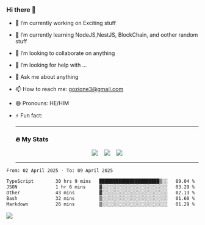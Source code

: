 ### Hi there 👋

<!--
**charlieScript/charlieScript** is a ✨ _special_ ✨ repository because its `README.md` (this file) appears on your GitHub profile.

Here are some ideas to get you started: -->

- 🔭 I’m currently working on Exciting stuff
- 🌱 I’m currently learning NodeJS,NestJS, BlockChain, and oother random stuff
- 👯 I’m looking to collaborate on anything
- 🤔 I’m looking for help with ...
- 💬 Ask me about anything
- 📫 How to reach me: gozione3@gmail.com
- 😄 Pronouns: HE/HIM
- ⚡ Fun fact:


  ---

  ### :fire: My Stats

  <div id="stats" align="center">
  <img src="http://github-readme-streak-stats.herokuapp.com?user=charlieScript&theme=dark&date_format=M%20j%5B%2C%20Y%5D" />&nbsp;&nbsp;&nbsp;
  <img src="https://github-readme-stats.vercel.app/api/top-langs/?username=charlieScript&layout=compact&theme=vision-friendly-dark"/>&nbsp;&nbsp;&nbsp;
  <img src="https://github-readme-stats.vercel.app/api?username=charlieScript&show_icons=true&theme=radical"/>
  </div>

  ---



<!--START_SECTION:waka-->

```txt
From: 02 April 2025 - To: 09 April 2025

TypeScript        30 hrs 9 mins   ██████████████████████▒░░   89.04 %
JSON              1 hr 6 mins     ▓░░░░░░░░░░░░░░░░░░░░░░░░   03.29 %
Other             43 mins         ▓░░░░░░░░░░░░░░░░░░░░░░░░   02.13 %
Bash              32 mins         ▒░░░░░░░░░░░░░░░░░░░░░░░░   01.60 %
Markdown          26 mins         ▒░░░░░░░░░░░░░░░░░░░░░░░░   01.29 %
```

<!--END_SECTION:waka-->
![](https://komarev.com/ghpvc/?username=charlieScript)
